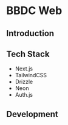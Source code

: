 # BBDC Web

## Introduction

## Tech Stack

- Next.js
- TailwindCSS
- Drizzle
- Neon
- Auth.js

## Development
